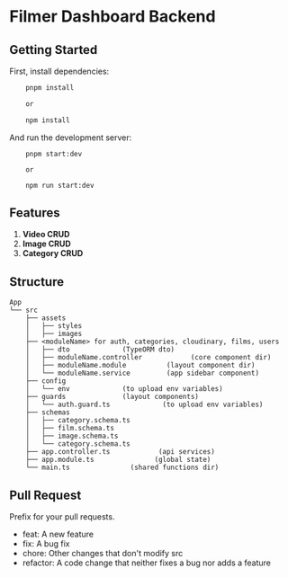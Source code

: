 # Filmer Dashboard Backend

## Getting Started

First, install dependencies:

```bash
    pnpm install

    or

    npm install
```

And run the development server:

```
    pnpm start:dev

    or

    npm run start:dev
```

## Features

1. **Video CRUD**
2. **Image CRUD**
3. **Category CRUD**

## Structure

```
App
└── src
    ├── assets
    │   ├── styles
    │   ├── images
    ├── <moduleName> for auth, categories, cloudinary, films, users
    │   ├── dto             (TypeORM dto)
    │   ├── moduleName.controller            (core component dir)
    │   ├── moduleName.module          (layout component dir)
    │   └── moduleName.service         (app sidebar component)
    ├── config
    │   └── env             (to upload env variables)
    ├── guards              (layout components)
    │   └── auth.guard.ts             (to upload env variables)
    ├── schemas
    │   ├── category.schema.ts
    │   ├── film.schema.ts
    │   ├── image.schema.ts
    │   └── category.schema.ts
    ├── app.controller.ts            (api services)
    ├── app.module.ts               (global state)
    └── main.ts               (shared functions dir)
```

## Pull Request

Prefix for your pull requests.

- feat: A new feature
- fix: A bug fix
- chore: Other changes that don't modify src
- refactor: A code change that neither fixes a bug nor adds a feature
